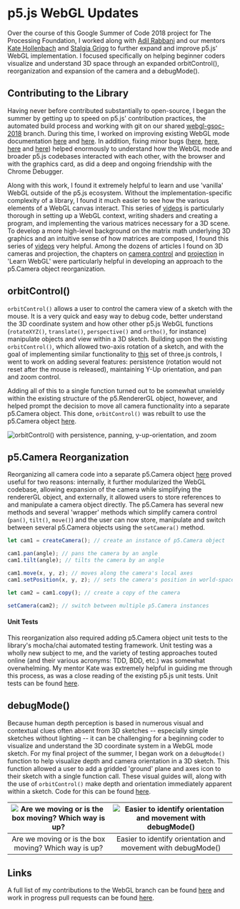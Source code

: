 # p5.js WebGL Updates

Over the course of this Google Summer of Code 2018 project for The Processing Foundation, I worked along with [Adil Rabbani](https://github.com/AdilRabbani) and our mentors [Kate Hollenbach](https://github.com/kjhollen) and [Stalgia Grigg](https://github.com/mlarghydracept) to further expand and improve p5.js' WebGL implementation. I focused specifically on helping beginner coders visualize and understand 3D space through an expanded orbitControl(), reorganization and expansion of the camera and a debugMode().

## Contributing to the Library

Having never before contributed substantially to open-source, I began the summer by getting up to speed on p5.js' contribution practices, the automated build process and working with git on our shared [webgl-gsoc-2018](https://github.com/processing/p5.js/tree/webgl-gsoc-2018) branch. During this time, I worked on improving existing WebGL mode documentation [here](https://github.com/processing/p5.js/pull/2940) and [here](https://github.com/processing/p5.js/pull/2939). In addition, fixing minor bugs ([here](https://github.com/processing/p5.js/pull/2944), [here](https://github.com/processing/p5.js/pull/2945), [here](https://github.com/processing/p5.js/pull/2975) and [here](https://github.com/processing/p5.js/pull/2976)) helped enormously to understand how the WebGL mode and broader p5.js codebases interacted with each other, with the browser and with the graphics card, as did a deep and ongoing friendship with the Chrome Debugger.

Along with this work, I found it extremely helpful to learn and use 'vanilla' WebGL outside of the p5.js ecosystem. Without the implementation-specific complexity of a library, I found it much easier to see how the various elements of a WebGL canvas interact. This series of [videos](https://www.youtube.com/watch?v=kB0ZVUrI4Aw) is particularly thorough in setting up a WebGL context, writing shaders and creating a program, and implementing the various matrices necessary for a 3D scene. To develop a more high-level background on the matrix math underlying 3D graphics and an intuitive sense of how matrices are composed, I found this series of [videos](https://www.youtube.com/watch?v=kjBOesZCoqc&list=PLZHQObOWTQDPD3MizzM2xVFitgF8hE_ab) very helpful. Among the dozens of articles I found on 3D cameras and projection, the chapters on [camera control](http://learnwebgl.brown37.net/#section-7-cameras) and [projection](http://learnwebgl.brown37.net/#section-8-projections-and-viewports) in 'Learn WebGL' were particularly helpful in developing an approach to the p5.Camera object reorganization.

## orbitControl()

`orbitControl()` allows a user to control the camera view of a sketch with the mouse. It is a very quick and easy way to debug code, better understand the 3D coordinate system and how other other p5.js WebGL functions (`rotateXYZ()`, `translate()`, `perspective()` and `ortho()`, for instance) manipulate objects and view within a 3D sketch. Building upon the existing `orbitControl()`, which allowed two-axis rotation of a sketch, and with the goal of implementing similar functionality to [this](https://threejs.org/examples/?q=control#misc_controls_orbit) set of three.js controls, I went to work on adding several features: persistence (rotation would not reset after the mouse is released), maintaining Y-Up orientation, and pan and zoom control.

Adding all of this to a single function turned out to be somewhat unwieldy within the existing structure of the p5.RendererGL object, however, and helped prompt the decision to move all camera functionality into a separate p5.Camera object. This done, `orbitControl()` was rebuilt to use the p5.Camera object [here](https://github.com/processing/p5.js/pull/3088).

![orbitControl() with persistence, panning, y-up-orientation, and zoom](http://www.aidanjnelson.com/files/gsoc-wpr-images/orbit-after.gif)

## p5.Camera Reorganization

Reorganizing all camera code into a separate p5.Camera object [here](https://github.com/processing/p5.js/pull/3080) proved useful for two reasons: internally, it further modularized the WebGL codebase, allowing expansion of the camera while simplifying the rendererGL object, and externally, it allowed users to store references to and manipulate a camera object directly. The p5.Camera has several new methods and several 'wrapper' methods which simplify camera control (`pan()`, `tilt()`, `move()`) and the user can now store, manipulate and switch between several p5.Camera objects using the `setCamera()` method.

```javascript
let cam1 = createCamera(); // create an instance of p5.Camera object

cam1.pan(angle); // pans the camera by an angle
cam1.tilt(angle); // tilts the camera by an angle

cam1.move(x, y, z); // moves along the camera's local axes
cam1.setPosition(x, y, z); // sets the camera's position in world-space

let cam2 = cam1.copy(); // create a copy of the camera

setCamera(cam2); // switch between multiple p5.Camera instances
```

#### Unit Tests

This reorganization also required adding p5.Camera object unit tests to the library's mocha/chai automated testing framework. Unit testing was a wholly new subject to me, and the variety of testing approaches touted online (and their various acronyms: TDD, BDD, etc.) was somewhat overwhelming. My mentor Kate was extremely helpful in guiding me through this process, as was a close reading of the existing p5.js unit tests. Unit tests can be found [here](https://github.com/processing/p5.js/pull/3083).

## debugMode()

Because human depth perception is based in numerous visual and contextual clues often absent from 3D sketches -- especially simple sketches without lighting -- it can be challenging for a beginning coder to visualize and understand the 3D coordinate system in a WebGL mode sketch. For my final project of the summer, I began work on a `debugMode()` function to help visualize depth and camera orientation in a 3D sketch. This function allowed a user to add a gridded 'ground' plane and axes icon to their sketch with a single function call. These visual guides will, along with the use of `orbitControl()` make depth and orientation immediately apparent within a sketch. Code for this can be found [here](https://github.com/processing/p5.js/pull/3103).

| ![Are we moving or is the box moving?  Which way is up?](http://www.aidanjnelson.com/files/gsoc-wpr-images/noDebugMode.gif) | ![Easier to identify orientation and movement with debugMode()](http://www.aidanjnelson.com/files/gsoc-wpr-images/debugMode.gif) |
| :-------------------------------------------------------------------------------------------------------------------------: | :------------------------------------------------------------------------------------------------------------------------------: |
|                                    Are we moving or is the box moving? Which way is up?                                     |                                   Easier to identify orientation and movement with debugMode()                                   |

## Links

A full list of my contributions to the WebGL branch can be found [here](https://github.com/processing/p5.js/commits/webgl-gsoc-2018?author=aidannelson) and work in progress pull requests can be found [here](https://github.com/processing/p5.js/pulls/AidanNelson).
